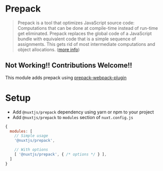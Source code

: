 # Prepack

> Prepack is a tool that optimizes JavaScript source code: Computations that can be done at compile-time instead of run-time get eliminated. 
> Prepack replaces the global code of a JavaScript bundle with equivalent code that is a simple sequence of assignments. 
> This gets rid of most intermediate computations and object allocations. ([more info](https://prepack.io))

## Not Working!! Contributions Welcome!!

This module adds prepack using [prepack-webpack-plugin](https://github.com/gajus/prepack-webpack-plugin)

# Setup
 
- Add `@nuxtjs/prepack` dependency using yarn or npm to your project
- Add `@nuxtjs/prepack` to `modules` section of `nuxt.config.js`
```js
{
  modules: [
    // Simple usage
    '@nuxtjs/prepack',

    // With options
    [ '@nuxtjs/prepack', { /* options */ } ],
  ]
}
```
